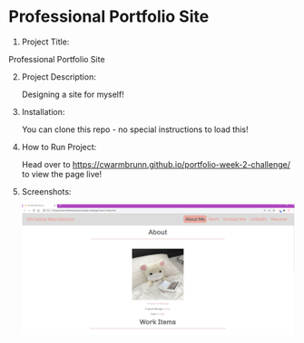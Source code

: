 # Professional Portfolio Site

1. Project Title:

Professional Portfolio Site

2. Project Description:

   Designing a site for myself!

3. Installation:

   You can clone this repo - no special instructions to load this!

4. How to Run Project:

   Head over to https://cwarmbrunn.github.io/portfolio-week-2-challenge/ to view the page live!

5. Screenshots:

   ![A screenshot of my portfolio site](./assets/images/portfolio.jpg)
